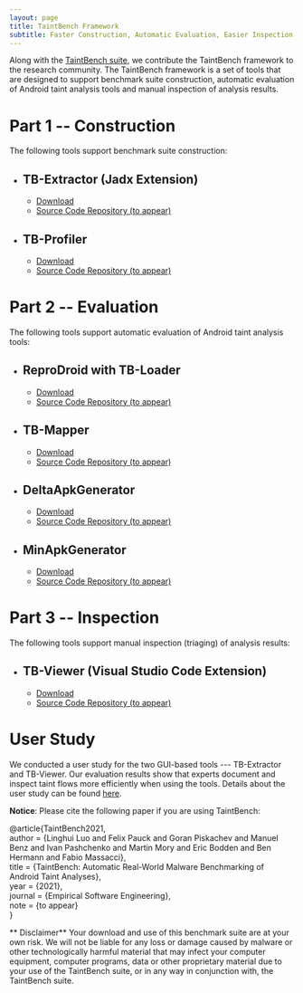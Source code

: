 ```yaml
---
layout: page
title: TaintBench Framework
subtitle: Faster Construction, Automatic Evaluation, Easier Inspection
---
```

Along with the [TaintBench suite](taintbenchSuite.md), we contribute the TaintBench framework to the research community. The TaintBench framework is a set of tools that are designed to support benchmark suite construction, automatic evaluation of Android taint analysis tools and manual inspection of analysis results.  
# Part 1 -- Construction
The following tools support benchmark suite construction:
- ## TB-Extractor (Jadx Extension)
  - [Download](https://github.com/TaintBench/TaintBench/releases/download/TBFramework/TBExtractor-EMSE.zip)
  - [Source Code Repository (to appear)]()
- ## TB-Profiler 
  - [Download](https://github.com/TaintBench/TaintBench/releases/download/TBFramework/TB-Profiler-0.0.1-EMSE.zip)
  - [Source Code Repository (to appear)]()

# Part 2 -- Evaluation
The following tools support automatic evaluation of Android taint analysis tools:
- ## ReproDroid with TB-Loader
  - [Download](https://github.com/TaintBench/TaintBench/releases/download/TBFramework/BREW-2.0.0-SNAPSHOT-EMSE.zip)
  - [Source Code Repository (to appear)]()

- ## TB-Mapper
  - [Download](https://github.com/TaintBench/TaintBench/releases/download/TBFramework/TBSaSMapper-1.0-SNAPSHOT-EMSE.zip)
  - [Source Code Repository (to appear)]()

- ## DeltaApkGenerator
  - [Download](https://github.com/TaintBench/TaintBench/releases/download/TBFramework/DeltaApkGenerator-0.0.2-EMSE.zip)
  - [Source Code Repository (to appear)]()

- ## MinApkGenerator
  - [Download](https://github.com/TaintBench/TaintBench/releases/download/TBFramework/MinApkGenerator-0.0.1-SNAPSHOT-EMSE.zip)
  - [Source Code Repository (to appear)]()

# Part 3 -- Inspection
The following tools support manual inspection (triaging) of analysis results:
- ## TB-Viewer (Visual Studio Code Extension)
  - [Download](https://github.com/TaintBench/TaintBench/releases/download/TBFramework/TB-Viewer-0.0.1-EMSE.zip)
  - [Source Code Repository (to appear)]()

# User Study
We conducted a user study for the two GUI-based tools --- TB-Extractor and TB-Viewer. Our evaluation results show that experts document and inspect taint flows more efficiently when using the tools. Details about the user study can be found [here](userstudy.md).


**Notice**: Please cite the following paper if you are using TaintBench: 

@article{TaintBench2021, <br>
author = {Linghui Luo and Felix Pauck and Goran Piskachev and Manuel Benz and Ivan Pashchenko and Martin Mory and Eric Bodden and Ben Hermann and Fabio Massacci},<br>
title = {TaintBench: Automatic Real-World Malware Benchmarking of Android Taint Analyses}, <br>
year = {2021}, <br>
journal = {Empirical Software Engineering}, <br>
note = {to appear} <br>
}

** Disclaimer**
Your download and use of this benchmark suite are at your own risk.
We will not be liable for any loss or damage caused by malware or other technologically harmful material that may infect your computer equipment, computer programs, data or other proprietary material due to your use of the TaintBench suite, or in any way in conjunction with, the TaintBench suite.

